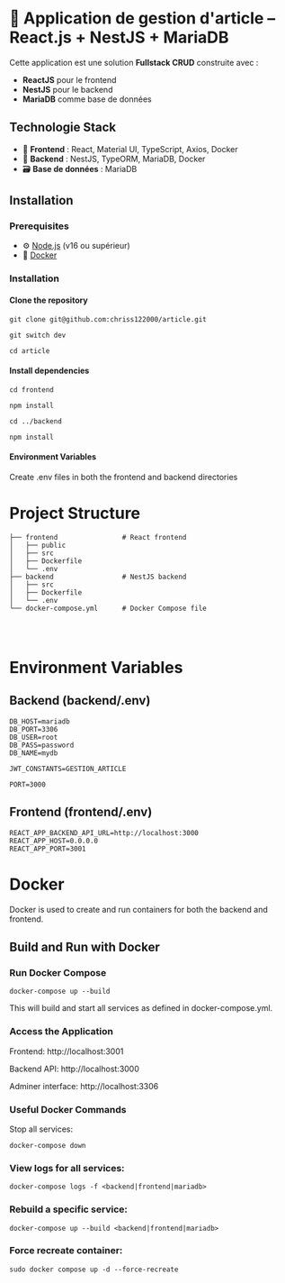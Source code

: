 
# 🧾 Application de gestion d'article – React.js + NestJS + MariaDB

Cette application est une solution **Fullstack CRUD** construite avec :
- **ReactJS** pour le frontend
- **NestJS** pour le backend
- **MariaDB** comme base de données


## Technologie Stack

- 🎨 **Frontend** : React, Material UI, TypeScript, Axios, Docker  
- 🧠 **Backend** : NestJS, TypeORM, MariaDB, Docker  
- 🗃️ **Base de données** : MariaDB


## Installation

### Prerequisites

- ⚙️ [Node.js](https://nodejs.org/) (v16 ou supérieur)  
- 🐳 [Docker](https://www.docker.com/)

### Installation

#### Clone the repository

```
git clone git@github.com:chriss122000/article.git

git switch dev

cd article
```


#### Install dependencies

```
cd frontend

npm install

cd ../backend

npm install
```

#### Environment Variables

Create .env files in both the frontend and backend directories

# Project Structure

```
├── frontend                # React frontend
│   ├── public
│   ├── src
│   ├── Dockerfile
│   └── .env
├── backend                 # NestJS backend
│   ├── src
│   ├── Dockerfile
│   └── .env
└── docker-compose.yml      # Docker Compose file




```


# Environment Variables
## Backend (backend/.env)
```
DB_HOST=mariadb
DB_PORT=3306
DB_USER=root
DB_PASS=password
DB_NAME=mydb

JWT_CONSTANTS=GESTION_ARTICLE

PORT=3000
```
## Frontend (frontend/.env)
```
REACT_APP_BACKEND_API_URL=http://localhost:3000
REACT_APP_HOST=0.0.0.0
REACT_APP_PORT=3001

```

# Docker
Docker is used to create and run containers for both the backend and frontend.

## Build and Run with Docker
### Run Docker Compose

```docker-compose up --build```

This will build and start all services as defined in docker-compose.yml.

### Access the Application

Frontend: http://localhost:3001

Backend API: http://localhost:3000

Adminer interface: http://localhost:3306

### Useful Docker Commands

Stop all services:


```docker-compose down```


### View logs for all services:



```docker-compose logs -f <backend|frontend|mariadb>```


### Rebuild a specific service:



```docker-compose up --build <backend|frontend|mariadb>```


### Force recreate container:



```sudo docker compose up -d --force-recreate```
